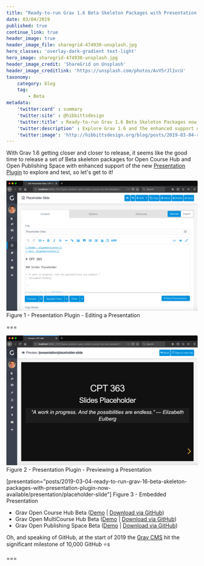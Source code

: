 ```yaml
---
title: "Ready-to-run Grav 1.6 Beta Skeleton Packages with Presentation Plugin now Available🚀"
date: 03/04/2019
published: true
continue_link: true
header_image: true
header_image_file: sharegrid-474930-unsplash.jpg
hero_classes: 'overlay-dark-gradient text-light'
hero_image: sharegrid-474930-unsplash.jpg
header_image_credit: 'ShareGrid on Unsplash'
header_image_creditlink: 'https://unsplash.com/photos/AvV5rJl1vcU'
taxonomy:
    category: blog
    tag:
        - Beta
metadata:
    'twitter:card' : summary
    'twitter:site' : @hibbittsdesign
    'twitter:title' : Ready-to-run Grav 1.6 Beta Skeleton Packages now Available
    'twitter:description' : Explore Grav 1.6 and the enhanced support of the Presentation Plugin in new Open Course Hub and Open Publishing Space skeleton packages (PHP 7.1.3 or greater required).
    'twitter:image': 'http://hibbittsdesign.org/blog/posts/2019-03-04-ready-to-run-grav-16-beta-skeleton-packages-with-presentation-plugin-now-available/sharegrid-474930-unsplash.jpg'
---
```


With Grav 1.6 getting closer and closer to release, it seems like the good time to release a set of Beta skeleton packages for Open Course Hub and Open Publishing Space with enhanced support of the new [Presentation Plugin](https://github.com/OleVik/grav-plugin-presentation) to explore and test, so let's get to it!

![Presentation Plugin - Editing a Presentation](images/presentation-1.png)  
Figure 1 - Presentation Plugin - Editing a Presentation  

===

![Presentation Plugin - Previewing a Presentation](images/presentation-2.png)  
Figure 2 - Presentation Plugin - Previewing a Presentation

[presentation="posts/2019-03-04-ready-to-run-grav-16-beta-skeleton-packages-with-presentation-plugin-now-available/presentation/placeholder-slide"]
Figure 3 - Embedded Presentation

* Grav Open Course Hub Beta ([Demo](http://test.hibbittsdesign.org/grav-skeleton-open-matter-course-hub-site-beta/) | [Download via GitHub](https://github.com/hibbitts-design/grav-skeleton-course-hub/releases))
* Grav Open MultiCourse Hub Beta ([Demo](http://test.hibbittsdesign.org/grav-skeleton-open-matter-multicourse-hub-site-beta/) | [Download via GitHub](https://github.com/hibbitts-design/grav-skeleton-course-hub/releases))
* Grav Open Publishing Space Beta ([Demo](http://test.hibbittsdesign.org/grav-skeleton-open-publishing-space-site-beta/) | [Download via GitHub](https://github.com/hibbitts-design/grav-skeleton-open-publishing-space/releases))

Oh, and speaking of GitHub, at the start of 2019 the [Grav CMS](https://github.com/getgrav/grav) hit the significant milestone of 10,000 GitHub ⭐️s

===
